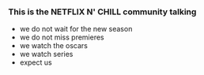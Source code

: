 ### This is the NETFLIX N' CHILL community talking

+ we do not wait for the new season
+ we do not miss premieres
+ we watch the oscars
+ we watch series
+ expect us